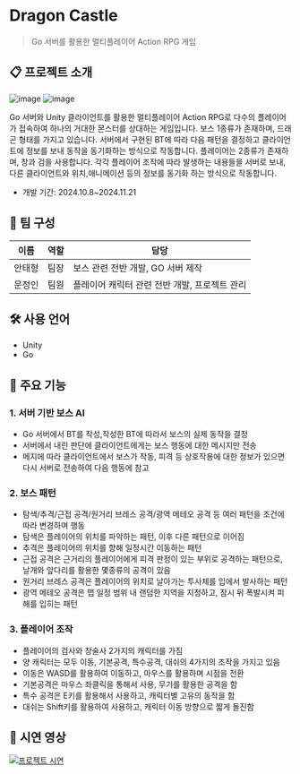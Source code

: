 # Dragon Castle 
> Go 서버를 활용한 멀티플레이어 Action RPG 게임

## 📋 프로젝트 소개
![image](https://github.com/user-attachments/assets/1a8f1578-2cb2-42ce-9ac8-868d8c02cd8e)
![image](https://github.com/user-attachments/assets/17eecae8-bec3-44a8-aa58-49486a142698)

Go 서버와 Unity 클라이언트를 활용한 멀티플레이어 Action RPG로
다수의 플레이어가 접속하여 하나의 거대한 몬스터를 상대하는 게임입니다.
보스 1종류가 존재하며, 드래곤 형태를 가지고 있습니다. 서버에서 구현된 BT에 따라 다음 패턴을 결정하고 클라이언트에 정보를 보내 동작을 동기화하는 방식으로 작동합니다.
플레이어는 2종류가 존재하며, 창과 검을 사용합니다. 각각 플레이어 조작에 따라 발생하는 내용들을 서버로 보내, 다른 클라이언트와 위치,애니메이션 등의 정보를 동기화 하는 방식으로 작동합니다.
- 개발 기간: 2024.10.8~2024.11.21

## 👥 팀 구성
|이름|역할|담당|
|---|---|---|
|안태형|팀장|보스 관련 전반 개발, GO 서버 제작|
|문정인|팀원|플레이어 캐릭터 관련 전반 개발, 프로젝트 관리|

## 🛠 사용 언어
- Unity
- Go


## 📌 주요 기능 
### 1. 서버 기반 보스 AI
- Go 서버에서 BT를 작성,작성한 BT에 따라서 보스의 실제 동작을 결정
- 서버에서 내린 판단에 클라이언트에게는 보스 행동에 대한 메시지만 전송
- 메지에 따라 클라이언트에서 보스가 작동, 피격 등 상호작용에 대한 정보가 있으면 다시 서버로 전송하여 다음 행동에 참고

### 2. 보스 패턴
- 탐색/추격/근접 공격/원거리 브레스 공격/광역 메테오 공격 등 여러 패턴을 조건에 따라 변경하며 행동
- 탐색은 플레이어의 위치를 파악하는 패턴, 이후 다른 패턴으로 이어짐
- 추격은 플레이어의 위치를 향해 일정시간 이동하는 패턴
- 근접 공격은 근거리의 플레이어에게 피격 판정이 있는 부위로 공격하는 패턴으로, 날개와 앞다리를 활용한 몇종류의 공격이 있음
- 원거리 브레스 공격은 플레이어의 위치로 날아가는 투사체를 입에서 발사하는 패턴
- 광역 메테오 공격은 맵 일정 범위 내 랜덤한 지역을 지정하고, 잠시 뒤 폭발시켜 피해를 입히는 패턴

### 3. 플레이어 조작
- 플레이어의 검사와 창술사 2가지의 캐릭터를 가짐
- 양 캐릭터는 모두 이동, 기본공격, 특수공격, 대쉬의 4가지의 조작을 가지고 있음
- 이동은 WASD를 활용하여 이동하고, 마우스를 활용하며 시점을 전환
- 기본공격은 마우스 좌클릭을 통해서 사용, 무기를 활용한 공격을 함
- 특수 공격은 E키를 활용해서 사용하고, 캐릭터별 고유의 동작을 함
- 대쉬는 Shift키를 활용하여 사용하고, 캐릭터 이동 방향으로 짧게 돌진함


## 🎥 시연 영상
[![프로젝트 시연](https://img.youtube.com/vi/UCZfeSfO8VE/0.jpg)](https://youtu.be/UCZfeSfO8VE)

